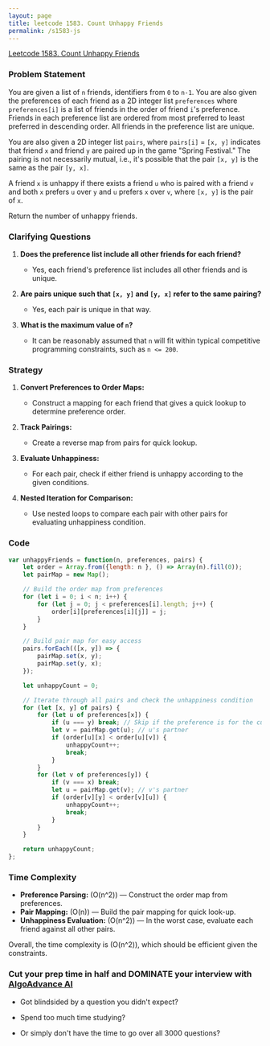 ```yaml
---
layout: page
title: leetcode 1583. Count Unhappy Friends
permalink: /s1583-js
---
```

[Leetcode 1583. Count Unhappy Friends](https://algoadvance.github.io/algoadvance/l1583)
### Problem Statement

You are given a list of `n` friends, identifiers from `0` to `n-1`. You are also given the preferences of each friend as a 2D integer list `preferences` where `preferences[i]` is a list of friends in the order of friend `i`'s preference. Friends in each preference list are ordered from most preferred to least preferred in descending order. All friends in the preference list are unique.

You are also given a 2D integer list `pairs`, where `pairs[i]` = `[x, y]` indicates that friend `x` and friend `y` are paired up in the game "Spring Festival." The pairing is not necessarily mutual, i.e., it's possible that the pair `[x, y]` is the same as the pair `[y, x]`.

A friend `x` is unhappy if there exists a friend `u` who is paired with a friend `v` and both `x` prefers `u` over `y` and `u` prefers `x` over `v`, where `[x, y]` is the pair of `x`.

Return the number of unhappy friends.

### Clarifying Questions

1. **Does the preference list include all other friends for each friend?**
   - Yes, each friend's preference list includes all other friends and is unique.
   
2. **Are pairs unique such that `[x, y]` and `[y, x]` refer to the same pairing?**
   - Yes, each pair is unique in that way.

3. **What is the maximum value of `n`?**
   - It can be reasonably assumed that `n` will fit within typical competitive programming constraints, such as `n <= 200`.

### Strategy

1. **Convert Preferences to Order Maps:**
   - Construct a mapping for each friend that gives a quick lookup to determine preference order.
   
2. **Track Pairings:**
   - Create a reverse map from pairs for quick lookup.
   
3. **Evaluate Unhappiness:**
   - For each pair, check if either friend is unhappy according to the given conditions.
   
4. **Nested Iteration for Comparison:**
   - Use nested loops to compare each pair with other pairs for evaluating unhappiness condition.

### Code

```javascript
var unhappyFriends = function(n, preferences, pairs) {
    let order = Array.from({length: n }, () => Array(n).fill(0));
    let pairMap = new Map();

    // Build the order map from preferences
    for (let i = 0; i < n; i++) {
        for (let j = 0; j < preferences[i].length; j++) {
            order[i][preferences[i][j]] = j;
        }
    }

    // Build pair map for easy access
    pairs.forEach(([x, y]) => {
        pairMap.set(x, y);
        pairMap.set(y, x);
    });

    let unhappyCount = 0;

    // Iterate through all pairs and check the unhappiness condition
    for (let [x, y] of pairs) {
        for (let u of preferences[x]) {
            if (u === y) break; // Skip if the preference is for the current pair
            let v = pairMap.get(u); // u's partner
            if (order[u][x] < order[u][v]) {
                unhappyCount++;
                break;
            }
        }
        for (let v of preferences[y]) {
            if (v === x) break;
            let u = pairMap.get(v); // v's partner
            if (order[v][y] < order[v][u]) {
                unhappyCount++;
                break;
            }
        }
    }

    return unhappyCount;
};
```

### Time Complexity

- **Preference Parsing:** \(O(n^2)\) — Construct the order map from preferences.
- **Pair Mapping:** \(O(n)\) — Build the pair mapping for quick look-up.
- **Unhappiness Evaluation:** \(O(n^2)\) — In the worst case, evaluate each friend against all other pairs.

Overall, the time complexity is \(O(n^2)\), which should be efficient given the constraints.


### Cut your prep time in half and DOMINATE your interview with [AlgoAdvance AI](https://algoAdvance.com)

- Got blindsided by a question you didn't expect?

- Spend too much time studying?

- Or simply don't have the time to go over all 3000 questions?

